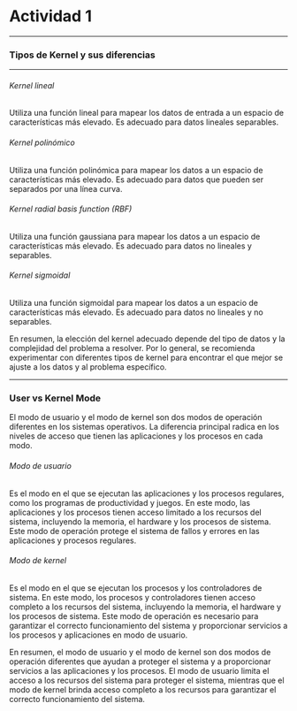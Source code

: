 # Actividad 1

---

### Tipos de Kernel y sus diferencias

---

###### Kernel lineal

Utiliza una función lineal para mapear los datos de entrada a un espacio de características más elevado. Es adecuado para datos lineales separables.

###### Kernel polinómico

Utiliza una función polinómica para mapear los datos a un espacio de características más elevado. Es adecuado para datos que pueden ser separados por una línea curva.

###### Kernel radial basis function (RBF)

Utiliza una función gaussiana para mapear los datos a un espacio de características más elevado. Es adecuado para datos no lineales y separables.

###### Kernel sigmoidal

Utiliza una función sigmoidal para mapear los datos a un espacio de características más elevado. Es adecuado para datos no lineales y no separables.

En resumen, la elección del kernel adecuado depende del tipo de datos y la complejidad del problema a resolver. Por lo general, se recomienda experimentar con diferentes tipos de kernel para encontrar el que mejor se ajuste a los datos y al problema específico.

---

### User vs Kernel Mode

El modo de usuario y el modo de kernel son dos modos de operación diferentes en los sistemas operativos. La diferencia principal radica en los niveles de acceso que tienen las aplicaciones y los procesos en cada modo.

###### Modo de usuario

Es el modo en el que se ejecutan las aplicaciones y los procesos regulares, como los programas de productividad y juegos. En este modo, las aplicaciones y los procesos tienen acceso limitado a los recursos del sistema, incluyendo la memoria, el hardware y los procesos de sistema. Este modo de operación protege el sistema de fallos y errores en las aplicaciones y procesos regulares.

###### Modo de kernel

Es el modo en el que se ejecutan los procesos y los controladores de sistema. En este modo, los procesos y controladores tienen acceso completo a los recursos del sistema, incluyendo la memoria, el hardware y los procesos de sistema. Este modo de operación es necesario para garantizar el correcto funcionamiento del sistema y proporcionar servicios a los procesos y aplicaciones en modo de usuario.

En resumen, el modo de usuario y el modo de kernel son dos modos de operación diferentes que ayudan a proteger el sistema y a proporcionar servicios a las aplicaciones y los procesos. El modo de usuario limita el acceso a los recursos del sistema para proteger el sistema, mientras que el modo de kernel brinda acceso completo a los recursos para garantizar el correcto funcionamiento del sistema.
